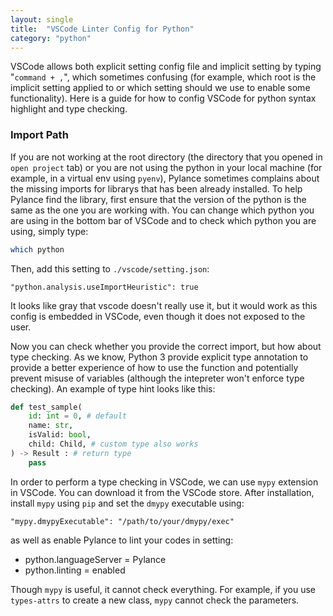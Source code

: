 ```yaml
---
layout: single
title:  "VSCode Linter Config for Python"
category: "python"
---
```


VSCode allows both explicit setting config file and implicit setting by typing "`command + ,`", which sometimes confusing (for example, which root is the implicit setting applied to or which setting should
we use to enable some functionality). Here is a guide for how to config VSCode for python syntax highlight and type checking.

### Import Path

If you are not working at the root directory (the directory that you opened in `open project` tab) or you are not using the python in your local machine (for example, in a virtual env using `pyenv`), Pylance sometimes complains about the missing imports for librarys that has been already installed. To help Pylance find the library, first ensure that the version of the python is the same as the one you are working with. You can change which python you are using in the bottom bar of VSCode and to check which python you are using, simply type:
```bash
which python
```
Then, add this setting to `./vscode/setting.json`:
```
"python.analysis.useImportHeuristic": true
```
It looks like gray that vscode doesn't really use it, but it would work as this config is embedded in VSCode, even though it does not exposed to the user. 

Now you can check whether you provide the correct import, but how about type checking. As we know, Python 3 provide explicit type annotation to provide a better experience of how to use the function
and potentially prevent misuse of variables (although the intepreter won't enforce type checking). An example of type hint looks like this:
```python
def test_sample(
    id: int = 0, # default
    name: str,
    isValid: bool,
    child: Child, # custom type also works
) -> Result : # return type
    pass
```
In order to perform a type checking in VSCode, we can use `mypy` extension in VSCode. You can download it from the VSCode store. After installation, install `mypy` using `pip` and set the `dmypy` executable using:
```
"mypy.dmypyExecutable": "/path/to/your/dmypy/exec"
```
as well as enable Pylance to lint your codes in setting:
- python.languageServer = Pylance
- python.linting = enabled

Though `mypy` is useful, it cannot check everything. For example, if you use `types-attrs` to create a new class, `mypy` cannot check the parameters.